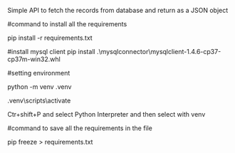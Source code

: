 Simple API to fetch the records from database and return as a JSON object

#command to install all the requirements

pip install -r requirements.txt

#install mysql client
pip install .\mysqlconnector\mysqlclient-1.4.6-cp37-cp37m-win32.whl


#setting environment

python -m venv .venv

.venv\scripts\activate

Ctr+shift+P and select Python Interpreter and then select with venv


#command to save all the requirements in the file

pip freeze > requirements.txt

